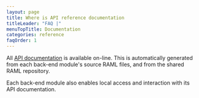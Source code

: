 ```yaml
---
layout: page
title: Where is API reference documentation
titleLeader: "FAQ |"
menuTopTitle: Documentation
categories: reference
faqOrder: 1
---
```


All [API documentation](/doc/api/) is available on-line.
This is automatically generated from each back-end module's source RAML files, and from the shared RAML repository.

Each back-end module also enables local access and interaction with its API documentation.
